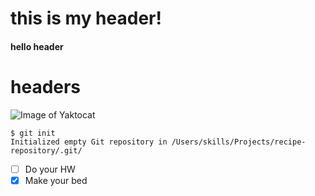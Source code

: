 # <h1> this is my header!
#### hello header
# headers
![Image of Yaktocat](https://octodex.github.com/images/yaktocat.png)

```
$ git init
Initialized empty Git repository in /Users/skills/Projects/recipe-repository/.git/
```
- [ ] Do your HW
- [X] Make your bed
